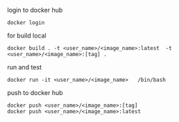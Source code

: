 login to docker hub
```
docker login
```

for build local 
```
docker build . -t <user_name>/<image_name>:latest  -t <user_name>/<image_name>:[tag] .
```

run and test

```
docker run -it <user_name>/<image_name>   /bin/bash
```


push to docker hub

```
docker push <user_name>/<image_name>:[tag] 
docker push <user_name>/<image_name>:latest
```
